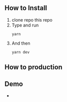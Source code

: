 ## How to Install

1.  clone repo this repo
2.  Type and run
    ```
    yarn
    ```
3.  And then
    ```
    yarn dev
    ```


## How to production

## Demo
-

